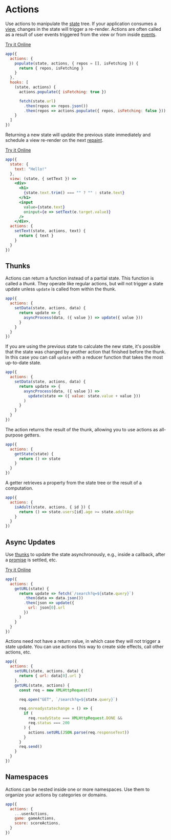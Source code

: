 # Actions

Use actions to manipulate the [state](/docs/state.md) tree. If your application consumes a [view](/docs/view.md), changes in the state will trigger a re-render. Actions are often called as a result of user events triggered from the view or from inside [events](/docs/events.md).

[Try it Online](https://codepen.io/hyperapp/pen/WpGqpp?editors=0010)

```jsx
app({
  actions: {
    populate(state, actions, { repos = [], isFetching }) {
      return { repos, isFetching }
    }
  },
  hooks: [
    (state, actions) {
      actions.populate({ isFetching: true })

      fetch(state.url)
        .then(repos => repos.json())
        .then(repos => actions.populate({ repos, isFetching: false }))
    }
  ]
})
```

Returning a new state will update the previous state immediately and schedule a view re-render on the next [repaint](https://developer.mozilla.org/en-US/docs/Web/API/window/requestAnimationFrame).

[Try it Online](https://codepen.io/hyperapp/pen/qRMEGX?editors=0010)

```jsx
app({
  state: {
    text: "Hello!"
  },
  view: (state, { setText }) =>
    <div>
      <h1>
        {state.text.trim() === "" ? "" : state.text}
      </h1>
      <input
        value={state.text}
        oninput={e => setText(e.target.value)}
      />
    </div>,
  actions: {
    setText(state, actions, text) {
      return { text }
    }
  }
})
```

## Thunks

Actions can return a function instead of a partial state. This function is called a _thunk_. They operate like regular actions, but will not trigger a state update unless `update` is called from within the thunk.

```jsx
app({
  actions: {
    setData(state, actions, data) {
      return update => {
        asyncProcess(data, ({ value }) => update({ value }))
      }
    }
  }
})
```

If you are using the previous state to calculate the new state, it's possible that the state was changed by another action that finished before the thunk. In this case you can call `update` with a reducer function that takes the most up-to-date state.

```jsx
app({
  actions: {
    setData(state, actions, data) {
      return update => {
        asyncProcess(data, ({ value }) =>
          update(state => ({ value: state.value + value }))
        )
      }
    }
  }
})
```

The action returns the result of the thunk, allowing you to use actions as all-purpose getters.

```jsx
app({
  actions: {
    getState(state) {
      return () => state
    }
  }
})
```

A getter retrieves a property from the state tree or the result of a computation.

```jsx
app({
  actions: {
    isAdult(state, actions, { id }) {
      return () => state.users[id].age >= state.adultAge
    }
  }
})
```

## Async Updates

Use [thunks](#thunks) to update the state asynchronously, e.g., inside a callback, after a [promise](https://developer.mozilla.org/en-US/docs/Web/JavaScript/Reference/Global_Objects/Promise) is settled, etc.

[Try it Online](https://codepen.io/hyperapp/pen/ZeByKv?editors=0010)

```jsx
app({
  actions: {
    getURL(state) {
      return update => fetch(`/search?q=${state.query}`)
        .then(data => data.json())
        .then(json => update({
          url: json[0].url
        })
      )
    }
  }
})
```

Actions need not have a return value, in which case they will not trigger a state update. You can use actions this way to create side effects, call other actions, etc.

```jsx
app({
  actions: {
    setURL(state, actions, data) {
      return { url: data[0].url }
    },
    getURL(state, actions) {
      const req = new XMLHttpRequest()

      req.open("GET", `/search?q=${state.query}`)

      req.onreadystatechange = () => {
        if (
          req.readyState === XMLHttpRequest.DONE &&
          req.status === 200
        ) {
          actions.setURL(JSON.parse(req.responseText))
        }
      }
      req.send()
    }
  }
})
```

## Namespaces

Actions can be nested inside one or more namespaces. Use them to organize your actions by categories or domains.

```jsx
app({
  actions: {
    ...userActions,
    game: gameActions,
    score: scoreActions,
  }
})
```
